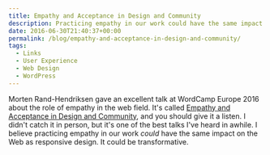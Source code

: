 ```yaml
---
title: Empathy and Acceptance in Design and Community
description: Practicing empathy in our work could have the same impact on the Web as responsive design.
date: 2016-06-30T21:40:37+00:00
permalink: /blog/empathy-and-acceptance-in-design-and-community/
tags:
  - Links
  - User Experience
  - Web Design
  - WordPress
---
```


Morten Rand-Hendriksen gave an excellent talk at WordCamp Europe 2016 about the role of empathy in the web field. It's called [Empathy and Acceptance in Design and Community](http://wordpress.tv/2016/06/29/morten-rand-hendriksen-empathy-and-acceptance-in-design-and-community/), and you should give it a listen. I didn't catch it in person, but it's one of the best talks I've heard in awhile. I believe practicing empathy in our work _could_ have the same impact on the Web as responsive design. It could be transformative.
